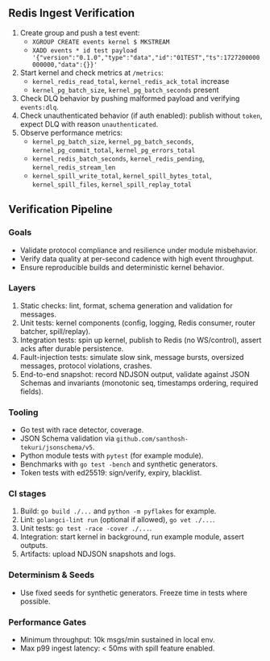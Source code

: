 ## Redis Ingest Verification

1. Create group and push a test event:
   - `XGROUP CREATE events kernel $ MKSTREAM`
   - `XADD events * id test payload '{"version":"0.1.0","type":"data","id":"01TEST","ts":1727200000000000,"data":{}}'`
2. Start kernel and check metrics at `/metrics`:
   - `kernel_redis_read_total`, `kernel_redis_ack_total` increase
   - `kernel_pg_batch_size`, `kernel_pg_batch_seconds` present
3. Check DLQ behavior by pushing malformed payload and verifying `events:dlq`.
4. Check unauthenticated behavior (if auth enabled): publish without `token`, expect DLQ with reason `unauthenticated`.
4. Observe performance metrics:
   - `kernel_pg_batch_size`, `kernel_pg_batch_seconds`, `kernel_pg_commit_total`, `kernel_pg_errors_total`
   - `kernel_redis_batch_seconds`, `kernel_redis_pending`, `kernel_redis_stream_len`
   - `kernel_spill_write_total`, `kernel_spill_bytes_total`, `kernel_spill_files`, `kernel_spill_replay_total`

## Verification Pipeline

### Goals
- Validate protocol compliance and resilience under module misbehavior.
- Verify data quality at per-second cadence with high event throughput.
- Ensure reproducible builds and deterministic kernel behavior.

### Layers
1. Static checks: lint, format, schema generation and validation for messages.
2. Unit tests: kernel components (config, logging, Redis consumer, router batcher, spill/replay).
3. Integration tests: spin up kernel, publish to Redis (no WS/control), assert acks after durable persistence.
4. Fault-injection tests: simulate slow sink, message bursts, oversized messages, protocol violations, crashes.
5. End-to-end snapshot: record NDJSON output, validate against JSON Schemas and invariants (monotonic seq, timestamps ordering, required fields).

### Tooling
- Go test with race detector, coverage.
- JSON Schema validation via `github.com/santhosh-tekuri/jsonschema/v5`.
- Python module tests with `pytest` (for example module).
- Benchmarks with `go test -bench` and synthetic generators.
 - Token tests with ed25519: sign/verify, expiry, blacklist.

### CI stages
1. Build: `go build ./...` and `python -m pyflakes` for example.
2. Lint: `golangci-lint run` (optional if allowed), `go vet ./...`.
3. Unit tests: `go test -race -cover ./...`.
4. Integration: start kernel in background, run example module, assert outputs.
5. Artifacts: upload NDJSON snapshots and logs.

### Determinism & Seeds
- Use fixed seeds for synthetic generators. Freeze time in tests where possible.

### Performance Gates
- Minimum throughput: 10k msgs/min sustained in local env.
- Max p99 ingest latency: < 50ms with spill feature enabled.

